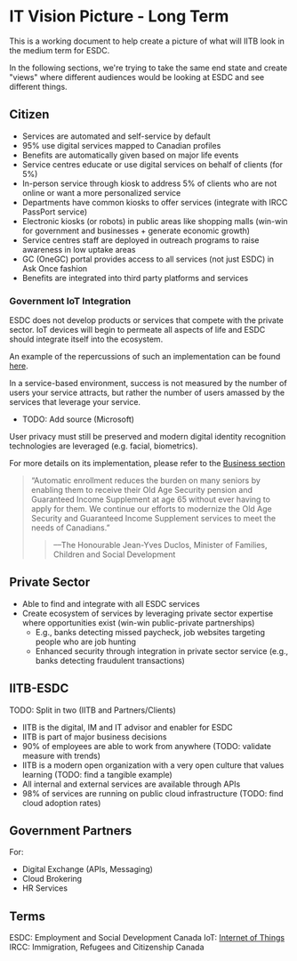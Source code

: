 # IT Vision Picture - Long Term

This is a working document to help create a picture of what will IITB look in the medium term for ESDC.

In the following sections, we're trying to take the same end state and create "views" where different audiences would be looking at ESDC and see different things.

## Citizen

- Services are automated and self-service by default
- 95% use digital services mapped to Canadian profiles
- Benefits are automatically given based on major life events
- Service centres educate or use digital services on behalf of clients (for 5%)
- In-person service through kiosk to address 5% of clients who are not online or want a more personalized service
- Departments have common kiosks to offer services (integrate with IRCC PassPort service)
- Electronic kiosks (or robots) in public areas like shopping malls (win-win for government and businesses + generate economic growth)
- Service centres staff are deployed in outreach programs to raise awareness in low uptake areas
- GC (OneGC) portal provides access to all services (not just ESDC) in Ask Once fashion
- Benefits are integrated into third party platforms and services

### Government IoT Integration 

ESDC does not develop products or services that compete with the private sector.
IoT devices will begin to permeate all aspects of life and ESDC should integrate itself into the ecosystem. 

An example of the repercussions of such an implementation can be found [here](https://github.com/sara-sabr/ITStrategy/blob/master/wip-tec/en/human-development-life-cycle.md).

In a service-based environment, success is not measured by the number of users your service attracts, but rather the number of users amassed by the services that leverage your service. 
- TODO: Add source (Microsoft)

User privacy must still be preserved and modern digital identity recognition technologies are leveraged (e.g. facial, biometrics).

For more details on its implementation, please refer to the [Business section](##Businesses)

> “Automatic enrollment reduces the burden on many seniors by enabling them to receive their Old Age Security pension and Guaranteed Income Supplement at age 65 without ever having to apply for them. We continue our efforts to modernize the Old Age Security and Guaranteed Income Supplement services to meet the needs of Canadians.”
> > ––The Honourable Jean-Yves Duclos, Minister of Families, Children and Social Development

## Private Sector

- Able to find and integrate with all ESDC services
- Create ecosystem of services by leveraging private sector expertise where opportunities exist (win-win public-private partnerships)
  - E.g., banks detecting missed paycheck, job websites targeting people who are job hunting
  - Enhanced security through integration in private sector service (e.g., banks detecting fraudulent transactions)

## IITB-ESDC

TODO: Split in two (IITB and Partners/Clients)

- IITB is the digital, IM and IT advisor and enabler for ESDC
- IITB is part of major business decisions
- 90% of employees are able to work from anywhere (TODO: validate measure with trends)
- IITB is a modern open organization with a very open culture that values learning (TODO: find a tangible example)
- All internal and external services are available through APIs
- 98% of services are running on public cloud infrastructure (TODO: find cloud adoption rates)

## Government Partners

For:
- Digital Exchange (APIs, Messaging)
- Cloud Brokering
- HR Services

## Terms 

ESDC: Employment and Social Development Canada
IoT: [Internet of Things](https://en.wikipedia.org/wiki/Internet_of_things)
IRCC: Immigration, Refugees and Citizenship Canada
